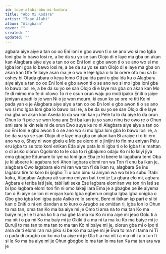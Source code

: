 ```yaml
---
id: tope-alabi-abo-mi-kodara
title: "Abo Mi Kodara"
artist: "Tope Alabi"
album: "Alagbara"
cover: ""
created: ""
updated: ""
---
```


agbara aiye aiye a tan oo oo
Eni loni e gbo awon ti o se ano wo si mo
Igba loni gba lo bawo losi re, a be da su yo se san
Olojo di e laye ma gba on akan kan
Alagbara aiye aiye a tan oo oo
Eni loni e gbo awon ti o se ano wo si mo
Igba loni gba lo bawo losi re, a be da su yo se san
Olojo di e laye ma gba on akan kan
Ofe fe laiye asan ma je o wo e leje
Igba o lo bi orere ofo mu sa bi oshey bi
Ofada gbara o keya lomo
Oti pa ida pani o gba ida ku o
Alagbara aiye aiye a tan oo oo
Eni loni e gbo awon ti o se ano wo si mo
Igba loni gba lo bawo losi re, a be da su yo se san
Olojo di e laye ma gba on akan kan
Mo fe di mimo mo fe di olowo
To ri e osun orun waju po moti ipako
Eniti o jaiye jeniyan apadi lo je won
Ni o je won mourn, ki esun ko se ore re titi
Ko ni pada yan e je
Alagbara aiye aiye a tan oo oo
En loni e gbo awon ti o se ano wo si mo
Igba loni gba lo bawo losi re, a be da su yo se san
Olojo di e laye ma gba on akan kan
Aseda to da wa kin kan ju
Pele tu lo da aiye lo da orun
Ohun lo fi pele se won lona ara
Eni ba kan ju yo sanu ninu ise owo re o
Ohun ami sare le kin tele ni de orun
Ewo auye ke ro ni
Alagbara aiye aiye a tan oo oo
Eni loni e gbo awon ti o se ano wo si mo
Igba loni gba lo bawo losi re, a be da su yo se san
Olojo di e laye ma gba on akan kan
Bi araiye ri o bi ero ano wo o,
Shey ni won gbelu e
Mo pe oloro ni o jinijini to fin mu eniyan
Pelu eru igba to se toto koni enikan
Eda aiye pata lo ni igba ti o lo
Igba ti e mattan o di asiko olorun
Ogolonto to le oba to ri gbajumo odaju
Ko ni lo laiyi jiya ema gbagbe
Edumare to iye na loni gun
Eba je ki beere ki lagabara temi
Oba je ki abeere ki agabara teri
Ahon lagbara elomi ran wa
Ton fi enu ba ikan je, alagbara
Owo lagabara elo mi ran wa ton fi da ikan ru, alagbara
Se inu lagabra tire to koro bi ijogbo
Ti o ban binu si aniyan wa wo bi ko subu
Ttabi koku, Alagabar
Agbara ati sunmo eniyan bat i eni je
La gbara elo mi, agbara
Agbara e teriba lati jale, tabi lati seka
Ese lagbara elomiran wa ton rin lati se bi
Ipo lagbara elomi ton fin ni omo lakeji lara
Ema je a gbagbe pe ile aiyema tan o
Bi aiye se lon ni eniyan kuro
Igba egberun onigba
Igba igba onigba o
Gbo gbo igba loni igba pata
Asiko re lo serere,
Bere ni ibikan kp pari e si bi kan o
Eniti o ni eni dandan a to kuro o
Arugbo se omidan ri, igba lon lo
Ohun to ma tan, oma tan
Ko ma ba aiye mi je
Omo ti ama na to ma tan
Ko ma baiye m je
Ile ti ama ko ti a ma gbe ta ma ku
Ko ni ma aiye mi jeoo
Golu ti a ma nit i o pa mi
Ko ma baiy mi je
Okiki ti a ma ni ta ma ku
Ko ma baiye mi je
Buruji to ma tan to ma tan to ma tan
Ko ni baiye mi je, olorun gba mi o
Ipo ti ama de ti elomi ran ma joko si be
Ko ma baiye mi je
Ewa to ma ni tama ni
Ti o pada di arugbo oo ko ma ba aiye mi je
Ola ti a ma nit i a ma nit i a o tun fi si le
Ko ma ba aiye mi je
Ohun gbogbo lo ma tan lo ma tan
Ka ma tan ara wa je